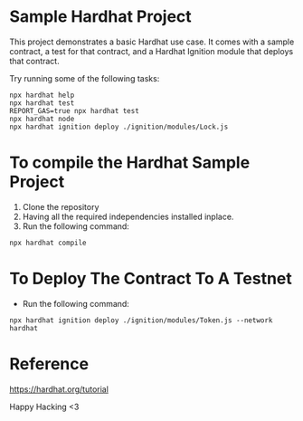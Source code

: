 # Sample Hardhat Project

This project demonstrates a basic Hardhat use case. It comes with a sample contract, a test for that contract, and a Hardhat Ignition module that deploys that contract.

Try running some of the following tasks:

```shell
npx hardhat help
npx hardhat test
REPORT_GAS=true npx hardhat test
npx hardhat node
npx hardhat ignition deploy ./ignition/modules/Lock.js
```

# To compile the Hardhat Sample Project

1. Clone the repository
2. Having all the required independencies installed inplace.
3. Run the following command:
``` shell
npx hardhat compile
```

# To Deploy The Contract To A Testnet

- Run the following command:

```
npx hardhat ignition deploy ./ignition/modules/Token.js --network hardhat
```

# Reference

https://hardhat.org/tutorial


Happy Hacking <3
